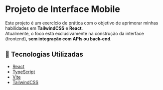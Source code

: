 # Projeto de Interface Mobile

Este projeto é um exercício de prática com o objetivo de aprimorar minhas habilidades em **TailwindCSS** e **React**.  
Atualmente, o foco está exclusivamente na construção da interface (frontend), **sem integração com APIs ou back-end**.

## 🚀 Tecnologias Utilizadas

- [React](https://reactjs.org/)
- [TypeScript](https://www.typescriptlang.org/)
- [Vite](https://vitejs.dev/)
- [TailwindCSS](https://tailwindcss.com/)
